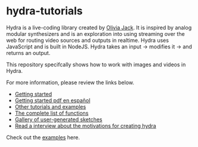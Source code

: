 # hydra-tutorials
Hydra is a live-coding library created by [Olivia Jack](https://github.com/ojack/hydra#Getting-Started). It is inspired by analog modular synthesizers and is an exploration into using streaming over the web for routing video sources and outputs in realtime. Hydra uses JavaScript and is built in NodeJS. Hydra takes an input → modifies it → and returns an output.

This repository specifcally shows how to work with images and videos in Hydra. 

For more information, please review the links below. 
  * [Getting started](https://github.com/ojack/hydra#Getting-Started)  
  * [Getting started pdf en español](https://github.com/ojack/hydra/blob/master/docs/CODEX%20HYDRA.pdf) 
  * [Other tutorials and examples](https://github.com/ojack/hydra/blob/master/examples/README.md)  
  * [The complete list of functions](https://github.com/ojack/hydra/blob/master/docs/funcs.md)   
  * [Gallery of user-generated sketches](https://twitter.com/hydra_patterns?lang=es)  
  * [Read a interview about the motivations for creating hydra](https://www.youtube.com/watch?v=cw7tPDrFIQg)  

Check out the [examples](https://github.com/melaniewilson/hydra-tutorials/) here. 
